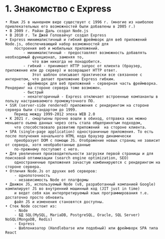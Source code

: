 # 1. Знакомство с Express

	• Язык JS в нынешнем виде существует с 1996 г. (многие из наиболее привлекательных его возможностей были добавлены в 2005 г.)
	• В 2009 г. Райан Даль создал Node.js
	• В 2010 г. Ти Джей Головайчуг создал Express 
	• Express минималистичный и гибкий фреймворк для веб приложений Node.js, обеспечивающий набор возможностей для 
		построения веб и мобильных приложений.
			- минималистичный - предоставляет возможность добавлять необходимый функционал, заменяя то, 
				что вам никогда не понадобится.
			- гибкий - принимает HTTP запрос от клиента (браузер, приложение или др сервер) и возвращает HTTP ответ. 
				Этот шаблон описывает практически все связанное с интернетом, что делает приложение Express гибким.
			- фреймворк для веб приложений - серверная часть фреймворка. Рендеринг на стороне сервера тоже возможен.
			- быстрый
			- некатегоричный - Express отключает встроенные компананты в пользу настраиваемого промежуточного ПО.
	• SSR (server-side rendered) приложения с рендерингом на стороне сервера были стандартом до 1999. 
		Период между 1999-2012 эпоха WEB 2.0
	• К 2021 г. смартыоны прочно вошли в обиход, отправка как можно меньшего оъема данных через сеть стала общепринятым подходом, 
		что способствовало развитию приложений  на стороне клиента.
	• SPA (single-page application) одностраничные приложения. То есть после получения начального HTML кода браузер динамически 
		преобразует DOM с помощю JS. Отображение новых страниц не зависит от сервера, хотя необработанные данные 
		по-прежнему поступают с него.
	• Для увеличения производительности загрузки первой страницы и для поисковой оптимизации (search engine optimization, SEO) 
		одностраничные приложения зачастую комбинируются с рендерингом на стороне сервера.
	• Отличия Node.Js от друхих веб серверов:
		- однопоточность
		- независимость Node от платформы
	• Движок JS, используемый Node (v8, разработанный компанией Google) компилирует JS во внутренний машинный код (JIT just in time) 
		и ведет себя как интерпретируемый язык программирования т.е. достаточно просто обновить 
		файл JS и изменения становятся доступны.
	• Стек Node состоит из:
		- Node
		- БД SQL(MySQL, MariaDB, PostgreSQL, Oracle, SQL Server) NoSQL(MongoDB, Redis)
		- Express
		- Шаблонизатор (Handlebarse или подобный) или фреймворк SPA типа React
